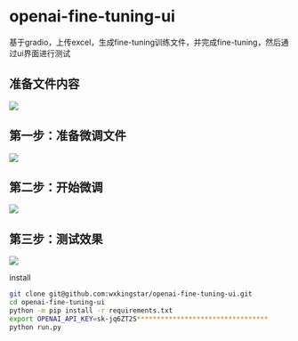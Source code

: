 # openai-fine-tuning-ui
基于gradio，上传excel，生成fine-tuning训练文件，并完成fine-tuning，然后通过ui界面进行测试

## 准备文件内容
<a><img src="https://s3.wandougongzhu.cn/s/50/4_0f00eb.png" /></a>

## 第一步：准备微调文件
<a><img src="https://s1.wandougongzhu.cn/s/b0/1_f9dad7.png"/></a>

## 第二步：开始微调
<a><img src="https://s4.wandougongzhu.cn/s/56/2_1498eb.png"/></a>

## 第三步：测试效果
<a><img src="https://s1.wandougongzhu.cn/s/24/3_a0dfd2.png"/></a>

install
```bash
git clone git@github.com:wxkingstar/openai-fine-tuning-ui.git
cd openai-fine-tuning-ui
python -m pip install -r requirements.txt
export OPENAI_API_KEY=sk-jq6ZT2S*********************************
python run.py
```
